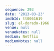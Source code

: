 ```yaml
---
sequence: 293
date: '2013-03-23'
imdbId: tt0061619
slug: el-dorado-1966
venue: null
venueNotes: null
medium: Netflix
mediumNotes: null
---
```


